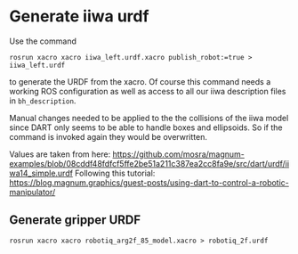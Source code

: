 # Generate iiwa urdf

Use the command
```
rosrun xacro xacro iiwa_left.urdf.xacro publish_robot:=true > iiwa_left.urdf
```
to generate the URDF from the xacro. Of course this command needs a working ROS configuration as well as access to all our iiwa description files in `bh_description`.

Manual changes needed to be applied to the the collisions of the iiwa model since DART only seems to be able to handle boxes and ellipsoids. So if the command is invoked again they would be overwritten.

Values are taken from here: https://github.com/mosra/magnum-examples/blob/08cddf48fdfcf5ffe2be51a211c387ea2cc8fa9e/src/dart/urdf/iiwa14_simple.urdf
Following this tutorial: https://blog.magnum.graphics/guest-posts/using-dart-to-control-a-robotic-manipulator/

## Generate gripper URDF

```
rosrun xacro xacro robotiq_arg2f_85_model.xacro > robotiq_2f.urdf 
```